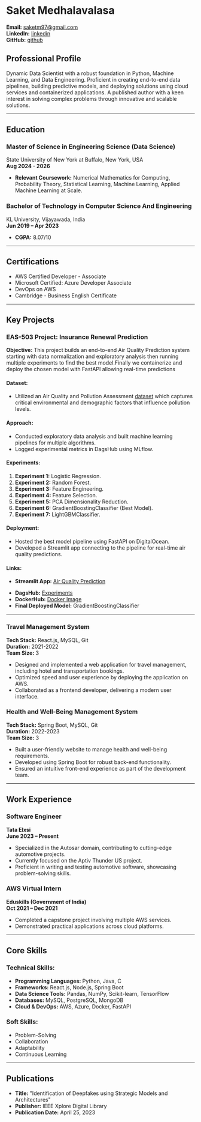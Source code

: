 # Saket Medhalavalasa

**Email:** [saketm97@gmail.com](mailto:saketm97@gmail.com)  
**LinkedIn:** [linkedin](https://www.linkedin.com/in/msaket/)  
**GitHub:** [github](https://github.com/saket027)

## **Professional Profile**
Dynamic Data Scientist with a robust foundation in Python, Machine Learning, and Data Engineering. Proficient in creating end-to-end data pipelines, building predictive models, and deploying solutions using cloud services and containerized applications. A published author with a keen interest in solving complex problems through innovative and scalable solutions.

---

## **Education**

### Master of Science in Engineering Science (Data Science)
State University of New York at Buffalo, New York, USA  
**Aug 2024 - 2026**  
- **Relevant Coursework:** Numerical Mathematics for Computing, Probability Theory, Statistical Learning, Machine Learning, Applied Machine Learning at Scale.

### Bachelor of Technology in Computer Science And Engineering
KL University, Vijayawada, India  
**Jun 2019 – Apr 2023**  
- **CGPA:** 8.07/10  

---

## **Certifications**
- AWS Certified Developer - Associate
- Microsoft Certified: Azure Developer Associate
- DevOps on AWS
- Cambridge - Business English Certificate

---

## **Key Projects**

### EAS-503 Project: Insurance Renewal Prediction
**Objective:** This project builds an end-to-end Air Quality Prediction system starting with data normalization and exploratory analysis then running multiple experiments to find the best model.Finally we containerize and deploy the chosen model with FastAPI allowing real-time predictions

#### **Dataset:**
- Utilized an Air Quality and Pollution Assessment <a href="https://www.kaggle.com/datasets/mujtabamatin/air-quality-and-pollution-assessment" target="_blank">dataset</a>
 which captures critical environmental and demographic factors that influence pollution levels.

#### **Approach:**
- Conducted exploratory data analysis and built machine learning pipelines for multiple algorithms.
- Logged experimental metrics in DagsHub using MLflow.

#### **Experiments:**
1. **Experiment 1:** Logistic Regression.
2. **Experiment 2:** Random Forest.
3. **Experiment 3:** Feature Engineering.
4. **Experiment 4:** Feature Selection.
5. **Experiment 5:** PCA Dimensionality Reduction.
6. **Experiment 6:** GradientBoostingClassifier (Best Model).
7. **Experiment 7:** LightGBMClassifier.

#### **Deployment:**
- Hosted the best model pipeline using FastAPI on DigitalOcean.
- Developed a Streamlit app connecting to the pipeline for real-time air quality predictions.

#### **Links:**
- **Streamlit App:** <a href="https://airqualityapp-czxh5jumzvuy2cn5obtcag.streamlit.app/" target="_blank">Air Quality Prediction</a>
<!-- - [Air Quality Prediction](https://airqualityapp-czxh5jumzvuy2cn5obtcag.streamlit.app/) -->
- **DagsHub:** [Experiments](https://dagshub.com/saket027/EAS_503_Updated_Air_Quality_Prediction/experiments)
- **DockerHub:** [Docker Image](https://hub.docker.com/repository/docker/saket027/airquality_app/general)
- **Final Deployed Model:** GradientBoostingClassifier

---

### Travel Management System
**Tech Stack:** React.js, MySQL, Git  
**Duration:** 2021-2022  
**Team Size:** 3
- Designed and implemented a web application for travel management, including hotel and transportation bookings.
- Optimized speed and user experience by deploying the application on AWS.
- Collaborated as a frontend developer, delivering a modern user interface.

### Health and Well-Being Management System
**Tech Stack:** Spring Boot, MySQL, Git  
**Duration:** 2022-2023  
**Team Size:** 3
- Built a user-friendly website to manage health and well-being requirements.
- Developed using Spring Boot for robust back-end functionality.
- Ensured an intuitive front-end experience as part of the development team.

---

## **Work Experience**

### Software Engineer
**Tata Elxsi**  
**June 2023 – Present**  
- Specialized in the Autosar domain, contributing to cutting-edge automotive projects.
- Currently focused on the Aptiv Thunder US project.
- Proficient in writing and testing automotive software, showcasing problem-solving skills.

### AWS Virtual Intern
**Eduskills (Government of India)**  
**Oct 2021 – Dec 2021**  
- Completed a capstone project involving multiple AWS services.
- Demonstrated practical applications across cloud platforms.

---

## **Core Skills**

### **Technical Skills:**
- **Programming Languages:** Python, Java, C  
- **Frameworks:** React.js, Node.js, Spring Boot  
- **Data Science Tools:** Pandas, NumPy, Scikit-learn, TensorFlow  
- **Databases:** MySQL, PostgreSQL, MongoDB  
- **Cloud & DevOps:** AWS, Azure, Docker, FastAPI  

### **Soft Skills:**
- Problem-Solving
- Collaboration
- Adaptability
- Continuous Learning

---

## **Publications**
- **Title:** "Identification of Deepfakes using Strategic Models and Architectures"  
- **Publisher:** IEEE Xplore Digital Library  
- **Publication Date:** April 25, 2023  


```{tableofcontents}
```
